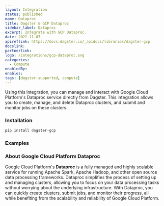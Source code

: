 ```yaml
---
layout: Integration
status: published
name: Dataproc
title: Dagster & GCP Dataproc
sidebar_label: Dataproc
excerpt: Integrate with GCP Dataproc.
date: 2022-11-07
apireflink: https://docs.dagster.io/_apidocs/libraries/dagster-gcp
docslink:
partnerlink:
logo: /integrations/gcp-dataproc.svg
categories:
  - Compute
enabledBy:
enables:
tags: [dagster-supported, compute]
---
```




Using this integration, you can manage and interact with Google Cloud Platform's Dataproc service directly from Dagster. This integration allows you to create, manage, and delete Dataproc clusters, and submit and monitor jobs on these clusters.

### Installation

```bash
pip install dagster-gcp
```

### Examples

<CodeExample filePath="integrations/gcp-dataproc.py" language="python" />

### About Google Cloud Platform Dataproc

Google Cloud Platform's **Dataproc** is a fully managed and highly scalable service for running Apache Spark, Apache Hadoop, and other open source data processing frameworks. Dataproc simplifies the process of setting up and managing clusters, allowing you to focus on your data processing tasks without worrying about the underlying infrastructure. With Dataproc, you can quickly create clusters, submit jobs, and monitor their progress, all while benefiting from the scalability and reliability of Google Cloud Platform.
